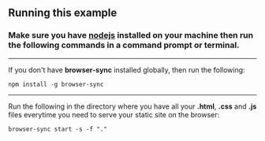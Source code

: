 ## Running this example

### Make sure you have **[nodejs](https://nodejs.org/en/)** installed on your machine then run the following commands in a command prompt or terminal.

---

If you don't have **browser-sync** installed globally, then run the following:

`npm install -g browser-sync`

---

Run the following in the directory where you have all your **.html**, **.css** and **.js** files everytime you need to serve your static site on the browser:

`browser-sync start -s -f "."`